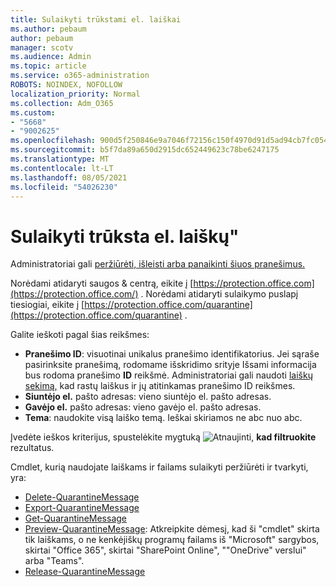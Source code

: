 ```yaml
---
title: Sulaikyti trūkstami el. laiškai
ms.author: pebaum
author: pebaum
manager: scotv
ms.audience: Admin
ms.topic: article
ms.service: o365-administration
ROBOTS: NOINDEX, NOFOLLOW
localization_priority: Normal
ms.collection: Adm_O365
ms.custom:
- "5668"
- "9002625"
ms.openlocfilehash: 900d5f250846e9a7046f72156c150f4970d91d5ad94cb7fc054952228f4bf257
ms.sourcegitcommit: b5f7da89a650d2915dc652449623c78be6247175
ms.translationtype: MT
ms.contentlocale: lt-LT
ms.lasthandoff: 08/05/2021
ms.locfileid: "54026230"
---
```

# <a name="missing-emails-in-quarantine"></a>Sulaikyti trūksta el. laiškų"

Administratoriai gali [peržiūrėti, išleisti arba panaikinti šiuos pranešimus.](/microsoft-365/security/office-365-security/manage-quarantined-messages-and-files)

Norėdami atidaryti saugos & centrą, eikite į [https://protection.office.com](https://protection.office.com/) . Norėdami atidaryti sulaikymo puslapį tiesiogiai, eikite į [https://protection.office.com/quarantine](https://protection.office.com/quarantine) .  

Galite ieškoti pagal šias reikšmes:  

- **Pranešimo ID**: visuotinai unikalus pranešimo identifikatorius. Jei sąraše pasirinksite pranešimą, rodomame išskridimo  srityje Išsami informacija bus rodoma pranešimo **ID** reikšmė. Administratoriai gali naudoti [laiškų sekimą,](/microsoft-365/security/office-365-security/message-trace-scc) kad rastų laiškus ir jų atitinkamas pranešimo ID reikšmes.
- **Siuntėjo el.** pašto adresas: vieno siuntėjo el. pašto adresas.
- **Gavėjo el.** pašto adresas: vieno gavėjo el. pašto adresas.
- **Tema**: naudokite visą laiško temą. Ieškai skiriamos ne abc nuo abc.

Įvedėte ieškos kriterijus, spustelėkite mygtuką ![ Atnaujinti, ](/microsoft-365/media/scc-quarantine-refresh.png?view=o365-worldwide) **kad filtruokite** rezultatus.

Cmdlet, kurią naudojate laiškams ir failams sulaikyti peržiūrėti ir tvarkyti, yra:
- [Delete-QuarantineMessage](/powershell/module/exchange/delete-quarantinemessage)
- [Export-QuarantineMessage](/powershell/module/exchange/export-quarantinemessage)
- [Get-QuarantineMessage](/powershell/module/exchange/get-quarantinemessage)
- [Preview-QuarantineMessage](/powershell/module/exchange/preview-quarantinemessage): Atkreipkite dėmesį, kad ši "cmdlet" skirta tik laiškams, o ne kenkėjiškų programų failams iš "Microsoft" sargybos, skirtai "Office 365", skirtai "SharePoint Online", ""OneDrive" verslui" arba "Teams".
- [Release-QuarantineMessage](/powershell/module/exchange/release-quarantinemessage)